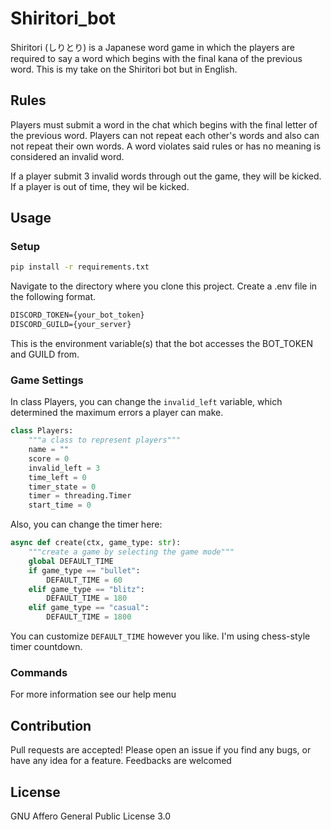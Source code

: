 # Shiritori_bot

Shiritori (しりとり) is a Japanese word game in which the players are required to say a word which begins with the final kana of the previous word.
This is my take on the Shiritori bot but in English.

## Rules

Players must submit a word in the chat which begins with the final letter of the previous word.
Players can not repeat each other's words and also can not repeat their own words.
A word violates said rules or has no meaning is considered an invalid word.

If a player submit 3 invalid words through out the game, they will be kicked.
If a player is out of time, they wil be kicked.

## Usage

### Setup

```bash
pip install -r requirements.txt
```

Navigate to the directory where you clone this project.
Create a .env file in the following format.

```txt
DISCORD_TOKEN={your_bot_token}
DISCORD_GUILD={your_server}
```

This is the environment variable(s) that the bot accesses the BOT_TOKEN and GUILD from.

### Game Settings

In class Players, you can change the `invalid_left` variable, which determined the maximum errors a player can make.

```python
class Players:
    """a class to represent players"""
    name = ""
    score = 0
    invalid_left = 3
    time_left = 0
    timer_state = 0
    timer = threading.Timer
    start_time = 0
```

Also, you can change the timer here:

```python
async def create(ctx, game_type: str):
    """create a game by selecting the game mode"""
    global DEFAULT_TIME
    if game_type == "bullet":
        DEFAULT_TIME = 60
    elif game_type == "blitz":
        DEFAULT_TIME = 180
    elif game_type == "casual":
        DEFAULT_TIME = 1800
```

You can customize `DEFAULT_TIME` however you like. I'm using chess-style timer countdown.

### Commands

For more information see our help menu

## Contribution

Pull requests are accepted! Please open an issue if you find any bugs, or have any idea for a feature. Feedbacks are welcomed

## License

GNU Affero General Public License 3.0
